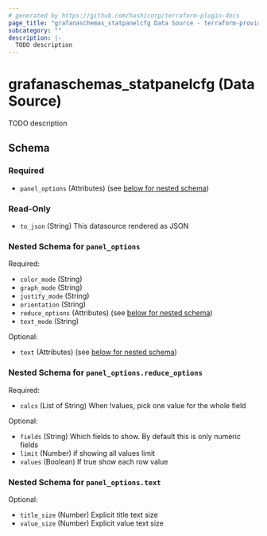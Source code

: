 ```yaml
---
# generated by https://github.com/hashicorp/terraform-plugin-docs
page_title: "grafanaschemas_statpanelcfg Data Source - terraform-provider-grafana-schemas"
subcategory: ""
description: |-
  TODO description
---
```


# grafanaschemas_statpanelcfg (Data Source)

TODO description



<!-- schema generated by tfplugindocs -->
## Schema

### Required

- `panel_options` (Attributes) (see [below for nested schema](#nestedatt--panel_options))

### Read-Only

- `to_json` (String) This datasource rendered as JSON

<a id="nestedatt--panel_options"></a>
### Nested Schema for `panel_options`

Required:

- `color_mode` (String)
- `graph_mode` (String)
- `justify_mode` (String)
- `orientation` (String)
- `reduce_options` (Attributes) (see [below for nested schema](#nestedatt--panel_options--reduce_options))
- `text_mode` (String)

Optional:

- `text` (Attributes) (see [below for nested schema](#nestedatt--panel_options--text))

<a id="nestedatt--panel_options--reduce_options"></a>
### Nested Schema for `panel_options.reduce_options`

Required:

- `calcs` (List of String) When !values, pick one value for the whole field

Optional:

- `fields` (String) Which fields to show.  By default this is only numeric fields
- `limit` (Number) if showing all values limit
- `values` (Boolean) If true show each row value


<a id="nestedatt--panel_options--text"></a>
### Nested Schema for `panel_options.text`

Optional:

- `title_size` (Number) Explicit title text size
- `value_size` (Number) Explicit value text size


